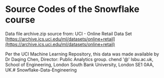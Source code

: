 # Source Codes of the Snowflake course

Data file archive.zip source from:
UCI - Online Retail Data Set [https://archive.ics.uci.edu/ml/datasets/online+retail](https://archive.ics.uci.edu/ml/datasets/online+retail)

Per the UCI Machine Learning Repository, this data was made available by Dr Daqing Chen, Director: Public Analytics group. chend '@' lsbu.ac.uk, School of Engineering, London South Bank University, London SE1 0AA, UK.# Snowflake-Data-Engineering
